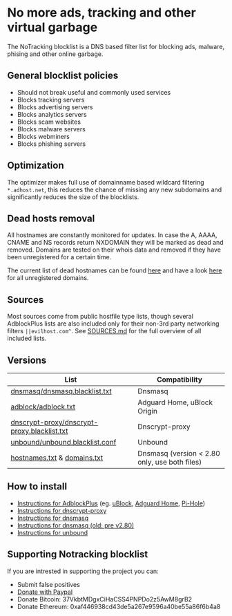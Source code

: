 # No more ads, tracking and other virtual garbage
The NoTracking blocklist is a DNS based filter list for blocking ads, malware, phising and other online garbage.

## General blocklist policies
 - Should not break useful and commonly used services
 - Blocks tracking servers
 - Blocks advertising servers
 - Blocks analytics servers
 - Blocks scam websites
 - Blocks malware servers
 - Blocks webminers
 - Blocks phishing servers
 
## Optimization
The optimizer makes full use of domainname based wildcard filtering `*.adhost.net`, this reduces the chance of missing any new subdomains and significantly reduces the size of the blocklists.

## Dead hosts removal
All hostnames are constantly monitored for updates. In case the A, AAAA, CNAME and NS records return NXDOMAIN they will be marked as dead and removed. Domains are tested on their whois data and removed if they have been unregistered for a certain time.

The current list of dead hostnames can be found [here](https://github.com/notracking/hosts-blocklists-scripts/blob/master/hostnames.dead.txt) and have a look [here](https://github.com/notracking/hosts-blocklists-scripts/blob/master/domains.dead.txt) for all unregistered domains.

## Sources
Most sources come from public hostfile type lists, though several AdblockPlus lists are also included only for their non-3rd party networking filters `||evilhost.com^`. See [SOURCES.md](SOURCES.md) for the full overview of all included lists.

## Versions
| List | Compatibility |
| ------------- | ------------- |
| [dnsmasq/dnsmasq.blacklist.txt](https://github.com/notracking/hosts-blocklists/raw/master/dnsmasq/dnsmasq.blacklist.txt) | Dnsmasq |
| [adblock/adblock.txt](https://github.com/notracking/hosts-blocklists/raw/master/adblock/adblock.txt)| Adguard Home, uBlock Origin |
| [dnscrypt-proxy/dnscrypt-proxy.blacklist.txt](https://github.com/notracking/hosts-blocklists/raw/master/dnscrypt-proxy/dnscrypt-proxy.blacklist.txt)| Dnscrypt-proxy |
| [unbound/unbound.blacklist.conf](https://github.com/notracking/hosts-blocklists/raw/master/unbound/unbound.blacklist.conf)| Unbound |
| [hostnames.txt](https://github.com/notracking/hosts-blocklists/raw/master/hostnames.txt) & [domains.txt](https://github.com/notracking/hosts-blocklists/raw/master/domains.txt)| Dnsmasq (version < 2.80 only, use both files) |

## How to install
 - [Instructions for AdblockPlus](https://github.com/notracking/hosts-blocklists/wiki/Install-AdblockPlus) (eg. [uBlock](https://github.com/gorhill/uBlock), [Adguard Home](https://github.com/AdguardTeam/AdGuardHome/), [Pi-Hole](https://github.com/pi-hole/pi-hole/))
 - [Instructions for dnscrypt-proxy](https://github.com/notracking/hosts-blocklists/wiki/Install-dnscrypt-proxy)
 - [Instructions for dnsmasq](https://github.com/notracking/hosts-blocklists/wiki/Install-dnsmasq)
 - [Instructions for dnsmasq (old: pre v2.80)](https://github.com/notracking/hosts-blocklists/wiki/Install-dnsmasq-(old:-pre-v2.80))
 - [Instructions for unbound](https://github.com/notracking/hosts-blocklists/wiki/Install-unbound)

## Supporting Notracking blocklist
If you are intrested in supporting the project you can:
 - Submit false positives
 - [Donate with Paypal](https://www.paypal.com/cgi-bin/webscr?cmd=_s-xclick&hosted_button_id=VPTVYWY3B7XWG&source=url)
 - Donate Bitcoin: 37VkbtMDgxCiHaCSS4PNPDo2z5AwM8grB2
 - Donate Ethereum: 0xaf446938cd43de5a267e9596a40be55a86f6b4a8
